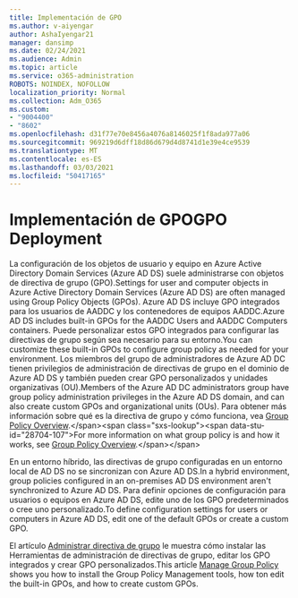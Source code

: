```yaml
---
title: Implementación de GPO
ms.author: v-aiyengar
author: AshaIyengar21
manager: dansimp
ms.date: 02/24/2021
ms.audience: Admin
ms.topic: article
ms.service: o365-administration
ROBOTS: NOINDEX, NOFOLLOW
localization_priority: Normal
ms.collection: Adm_O365
ms.custom:
- "9004400"
- "8602"
ms.openlocfilehash: d31f77e70e8456a4076a8146025f1f8ada977a06
ms.sourcegitcommit: 969219d6dff18d86d679d4d8741d1e39e4ce9539
ms.translationtype: MT
ms.contentlocale: es-ES
ms.lasthandoff: 03/03/2021
ms.locfileid: "50417165"
---
```

# <a name="gpo-deployment"></a><span data-ttu-id="28704-102">Implementación de GPO</span><span class="sxs-lookup"><span data-stu-id="28704-102">GPO Deployment</span></span>

<span data-ttu-id="28704-103">La configuración de los objetos de usuario y equipo en Azure Active Directory Domain Services (Azure AD DS) suele administrarse con objetos de directiva de grupo (GPO).</span><span class="sxs-lookup"><span data-stu-id="28704-103">Settings for user and computer objects in Azure Active Directory Domain Services (Azure AD DS) are often managed using Group Policy Objects (GPOs).</span></span> <span data-ttu-id="28704-104">Azure AD DS incluye GPO integrados para los usuarios de AADDC y los contenedores de equipos AADDC.</span><span class="sxs-lookup"><span data-stu-id="28704-104">Azure AD DS includes built-in GPOs for the AADDC Users and AADDC Computers containers.</span></span> <span data-ttu-id="28704-105">Puede personalizar estos GPO integrados para configurar las directivas de grupo según sea necesario para su entorno.</span><span class="sxs-lookup"><span data-stu-id="28704-105">You can customize these built-in GPOs to configure group policy as needed for your environment.</span></span> <span data-ttu-id="28704-106">Los miembros del grupo de administradores de Azure AD DC tienen privilegios de administración de directivas de grupo en el dominio de Azure AD DS y también pueden crear GPO personalizados y unidades organizativas (OU).</span><span class="sxs-lookup"><span data-stu-id="28704-106">Members of the Azure AD DC administrators group have group policy administration privileges in the Azure AD DS domain, and can also create custom GPOs and organizational units (OUs).</span></span> <span data-ttu-id="28704-107">Para obtener más información sobre qué es la directiva de grupo y cómo funciona, vea [Group Policy Overview](https://docs.microsoft.com/previous-versions/windows/it-pro/windows-server-2012-R2-and-2012/hh831791(v=ws.11)).</span><span class="sxs-lookup"><span data-stu-id="28704-107">For more information on what group policy is and how it works, see [Group Policy Overview](https://docs.microsoft.com/previous-versions/windows/it-pro/windows-server-2012-R2-and-2012/hh831791(v=ws.11)).</span></span>

<span data-ttu-id="28704-108">En un entorno híbrido, las directivas de grupo configuradas en un entorno local de AD DS no se sincronizan con Azure AD DS.</span><span class="sxs-lookup"><span data-stu-id="28704-108">In a hybrid environment, group policies configured in an on-premises AD DS environment aren't synchronized to Azure AD DS.</span></span> <span data-ttu-id="28704-109">Para definir opciones de configuración para usuarios o equipos en Azure AD DS, edite uno de los GPO predeterminados o cree uno personalizado.</span><span class="sxs-lookup"><span data-stu-id="28704-109">To define configuration settings for users or computers in Azure AD DS, edit one of the default GPOs or create a custom GPO.</span></span>

<span data-ttu-id="28704-110">El artículo [Administrar directiva de grupo](https://docs.microsoft.com/azure/active-directory-domain-services/manage-group-policy) le muestra cómo instalar las Herramientas de administración de directivas de grupo, editar los GPO integrados y crear GPO personalizados.</span><span class="sxs-lookup"><span data-stu-id="28704-110">This article [Manage Group Policy](https://docs.microsoft.com/azure/active-directory-domain-services/manage-group-policy) shows you how to install the Group Policy Management tools, how ton edit the built-in GPOs, and how to create custom GPOs.</span></span>
